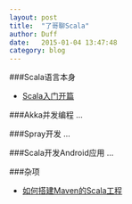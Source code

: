 ```yaml
---
layout: post
title:  "了哥聊Scala"
author: Duff
date:   2015-01-04 13:47:48
category: blog
---
```


###Scala语言本身
- [Scala入门开篇](http://duffqiu.github.io/blog/2015/01/13/howtostartprogrammingwithscala/)

###Akka并发编程
...

###Spray开发
...

###Scala开发Android应用
...

###杂项
- [如何搭建Maven的Scala工程](http://duffqiu.github.io/blog/2014/04/06/chuang-jian-ji-yu-mavende-javahe-scalagong-cheng/)


<iframe id="forum_embed"
 src="javascript:void(0)"
 scrolling="no"
 frameborder="0"
 width="900"
 height="700">
</iframe>

<script type="text/javascript">
 document.getElementById("forum_embed").src =
  "https://groups.google.com/forum/embed/?place=forum/f5f6weekly" +
  "&showsearch=true&showpopout=true&parenturl=" +
  "&output=embed" +
  encodeURIComponent(window.location.href);
</script>
